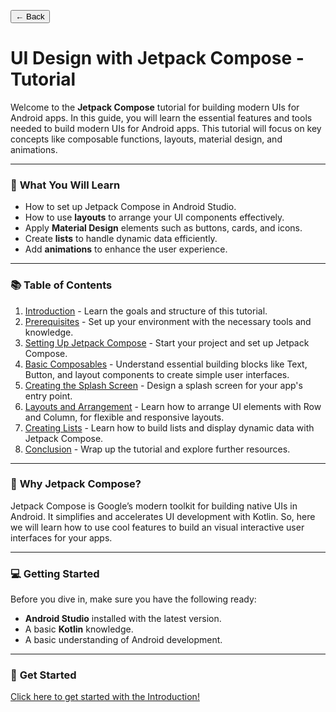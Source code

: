 <button onclick="window.history.back()" class="back-button">← Back</button>

# UI Design with Jetpack Compose - Tutorial

Welcome to the **Jetpack Compose** tutorial for building modern UIs for Android apps. In this guide, you will learn the essential features and tools needed to build modern UIs for Android apps. This tutorial will focus on key concepts like composable functions, layouts, material design, and animations.

---

### 🚀 **What You Will Learn**
- How to set up Jetpack Compose in Android Studio.
- How to use **layouts** to arrange your UI components effectively.
- Apply **Material Design** elements such as buttons, cards, and icons.
- Create **lists** to handle dynamic data efficiently.
- Add **animations** to enhance the user experience.

---

### 📚 **Table of Contents**

1. [Introduction](introduction.md) - Learn the goals and structure of this tutorial.
2. [Prerequisites](prerequisites.md) - Set up your environment with the necessary tools and knowledge.
3. [Setting Up Jetpack Compose](setup.md) - Start your project and set up Jetpack Compose.
4. [Basic Composables](basic_composables.md) - Understand essential building blocks like Text, Button, and layout components to create simple user interfaces.
5. [Creating the Splash Screen](splash_screen.md) - Design a splash screen for your app's entry point.
6. [Layouts and Arrangement](layouts.md) - Learn how to arrange UI elements with Row and Column, for flexible and responsive layouts.
7. [Creating Lists](list.md) - Learn how to build lists and display dynamic data with Jetpack Compose.
8. [Conclusion](conclusion.md) - Wrap up the tutorial and explore further resources.

---

### 🌟 **Why Jetpack Compose?**

Jetpack Compose is Google’s modern toolkit for building native UIs in Android. It simplifies and accelerates UI development with Kotlin. So, here we will learn how to use cool features to build an visual interactive user interfaces for your apps.

---

### 💻 **Getting Started**

Before you dive in, make sure you have the following ready:

- **Android Studio** installed with the latest version.
- A basic **Kotlin** knowledge.
- A basic understanding of Android development.

---

### 🚀 **Get Started**

[Click here to get started with the Introduction!](introduction.md)


